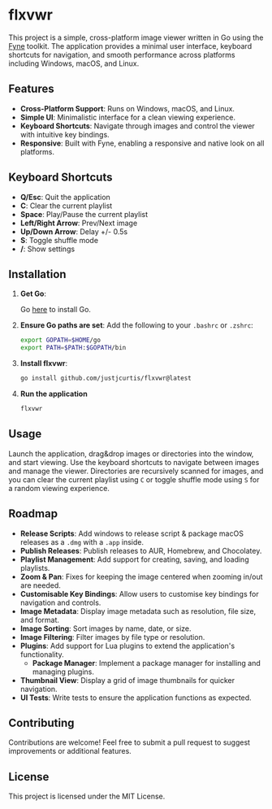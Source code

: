 # flxvwr

This project is a simple, cross-platform image viewer written in Go using the [Fyne](https://fyne.io/) toolkit. The application provides a minimal user interface, keyboard shortcuts for navigation, and smooth performance across platforms including Windows, macOS, and Linux.

## Features

- **Cross-Platform Support**: Runs on Windows, macOS, and Linux.
- **Simple UI**: Minimalistic interface for a clean viewing experience.
- **Keyboard Shortcuts**: Navigate through images and control the viewer with intuitive key bindings.
- **Responsive**: Built with Fyne, enabling a responsive and native look on all platforms.

## Keyboard Shortcuts

- **Q/Esc**: Quit the application
- **C**: Clear the current playlist
- **Space**: Play/Pause the current playlist
- **Left/Right Arrow**: Prev/Next image
- **Up/Down Arrow**: Delay +/- 0.5s
- **S**: Toggle shuffle mode
- **/**: Show settings

## Installation

1. **Get Go**:

    Go [here](https://go.dev/doc/install) to install Go.

2. **Ensure Go paths are set**:
    Add the following to your `.bashrc` or `.zshrc`:
    ```bash
    export GOPATH=$HOME/go
    export PATH=$PATH:$GOPATH/bin
    ```

3. **Install flxvwr**:
    ```bash
    go install github.com/justjcurtis/flxvwr@latest
    ```

4. **Run the application**
   ```bash
   flxvwr
   ```

## Usage

Launch the application, drag&drop images or directories into the window, and start viewing. Use the keyboard shortcuts to navigate between images and manage the viewer. Directories are recursively scanned for images, and you can clear the current playlist using `C` or toggle shuffle mode using `S` for a random viewing experience.

## Roadmap

- **Release Scripts**: Add windows to release script & package macOS releases as a `.dmg` with a `.app` inside.
- **Publish Releases**: Publish releases to AUR, Homebrew, and Chocolatey.
- **Playlist Management**: Add support for creating, saving, and loading playlists.
- **Zoom & Pan**: Fixes for keeping the image centered when zooming in/out are needed.
- **Customisable Key Bindings**: Allow users to customise key bindings for navigation and controls.
- **Image Metadata**: Display image metadata such as resolution, file size, and format.
- **Image Sorting**: Sort images by name, date, or size.
- **Image Filtering**: Filter images by file type or resolution.
- **Plugins**: Add support for Lua plugins to extend the application's functionality.
    - **Package Manager**: Implement a package manager for installing and managing plugins.
- **Thumbnail View**: Display a grid of image thumbnails for quicker navigation.
- **UI Tests**: Write tests to ensure the application functions as expected.

## Contributing

Contributions are welcome! Feel free to submit a pull request to suggest improvements or additional features.

## License

This project is licensed under the MIT License.

